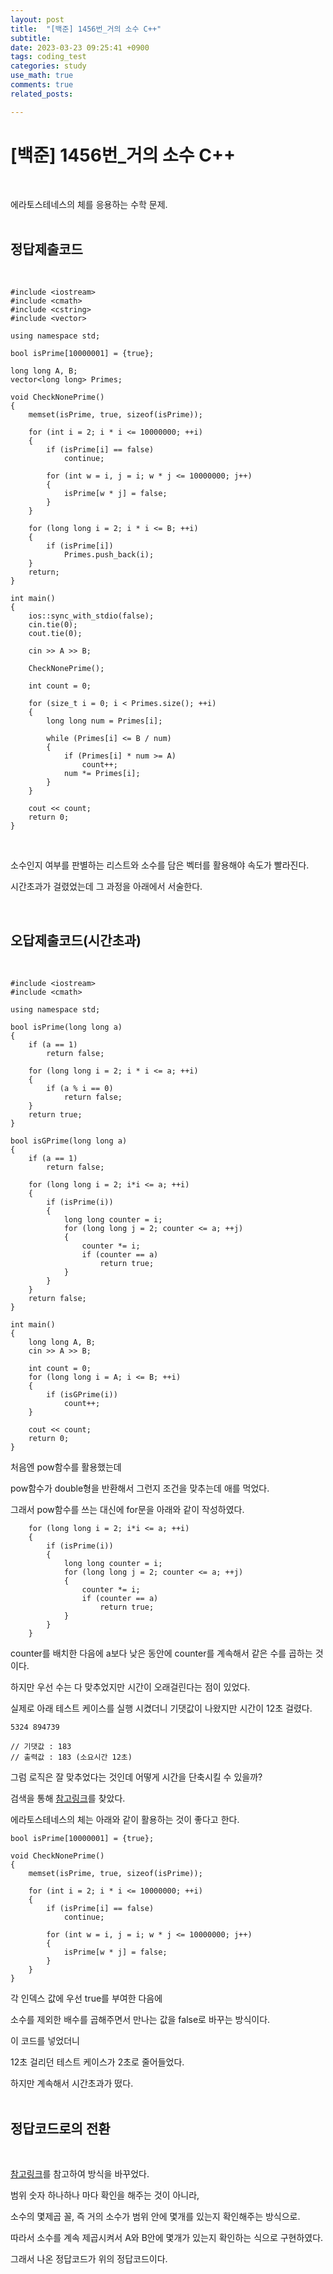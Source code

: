 ```yaml
---
layout: post
title:  "[백준] 1456번_거의 소수 C++"
subtitle:   
date: 2023-03-23 09:25:41 +0900
tags: coding_test
categories: study
use_math: true
comments: true
related_posts:

---
```


# [백준] 1456번_거의 소수 C++<br/>
<br/>

에라토스테네스의 체를 응용하는 수학 문제.<br/>
<br/>

## 정답제출코드<br/>
<br/>

```
#include <iostream>
#include <cmath>
#include <cstring>
#include <vector>

using namespace std;

bool isPrime[10000001] = {true};

long long A, B;
vector<long long> Primes;

void CheckNonePrime()
{
    memset(isPrime, true, sizeof(isPrime));

    for (int i = 2; i * i <= 10000000; ++i)
    {
        if (isPrime[i] == false)
            continue;
        
        for (int w = i, j = i; w * j <= 10000000; j++)
        {
            isPrime[w * j] = false;
        }
    }

    for (long long i = 2; i * i <= B; ++i)
    {
        if (isPrime[i])
            Primes.push_back(i);
    }
    return;
}

int main()
{
    ios::sync_with_stdio(false);
    cin.tie(0);
    cout.tie(0);

    cin >> A >> B;

    CheckNonePrime();

    int count = 0;

    for (size_t i = 0; i < Primes.size(); ++i)
    {
        long long num = Primes[i];

        while (Primes[i] <= B / num)
        {
            if (Primes[i] * num >= A)
                count++;
            num *= Primes[i];
        }
    }

    cout << count;
    return 0;
}
```
<br/>

소수인지 여부를 판별하는 리스트와 소수를 담은 벡터를 활용해야 속도가 빨라진다.<br/>

시간초과가 걸렸었는데 그 과정을 아래에서 서술한다.<br/>

<br/>

## 오답제출코드(시간초과)<br/>
<br/>

```
#include <iostream>
#include <cmath>

using namespace std;

bool isPrime(long long a)
{
    if (a == 1)
        return false;
    
    for (long long i = 2; i * i <= a; ++i)
    {
        if (a % i == 0)
            return false;
    }
    return true;
}

bool isGPrime(long long a)
{
    if (a == 1)
        return false;
    
    for (long long i = 2; i*i <= a; ++i)
    {
        if (isPrime(i))
        {
            long long counter = i;
            for (long long j = 2; counter <= a; ++j)
            {
                counter *= i;
                if (counter == a)
                    return true;
            }
        }
    }
    return false;
}

int main()
{
    long long A, B;
    cin >> A >> B;

    int count = 0;
    for (long long i = A; i <= B; ++i)
    {
        if (isGPrime(i))
            count++;
    }

    cout << count;
    return 0;
}
```

처음엔 pow함수를 활용했는데

pow함수가 double형을 반환해서 그런지 조건을 맞추는데 애를 먹었다.<br/>

그래서 pow함수를 쓰는 대신에 for문을 아래와 같이 작성하였다.<br/>

```
    for (long long i = 2; i*i <= a; ++i)
    {
        if (isPrime(i))
        {
            long long counter = i;
            for (long long j = 2; counter <= a; ++j)
            {
                counter *= i;
                if (counter == a)
                    return true;
            }
        }
    }
```

counter를 배치한 다음에 a보다 낮은 동안에 counter를 계속해서 같은 수를 곱하는 것이다.<br/>

하지만 우선 수는 다 맞추었지만 시간이 오래걸린다는 점이 있었다.<br/>

실제로 아래 테스트 케이스를 실행 시켰더니 기댓값이 나왔지만 시간이 12초 걸렸다.<br/>

```
5324 894739

// 기댓값 : 183
// 출력값 : 183 (소요시간 12초)
```

그럼 로직은 잘 맞추었다는 것인데 어떻게 시간을 단축시킬 수 있을까?
<br/>

검색을 통해 [참고링크](https://codevang.tistory.com/65)를 찾았다.<br/>

에라토스테네스의 체는 아래와 같이 활용하는 것이 좋다고 한다.<br/>

```
bool isPrime[10000001] = {true};

void CheckNonePrime()
{
    memset(isPrime, true, sizeof(isPrime));

    for (int i = 2; i * i <= 10000000; ++i)
    {
        if (isPrime[i] == false)
            continue;
        
        for (int w = i, j = i; w * j <= 10000000; j++)
        {
            isPrime[w * j] = false;
        }
    }
}
```
각 인덱스 값에 우선 true를 부여한 다음에<br/>

소수를 제외한 배수를 곱해주면서 만나는 값을 false로 바꾸는 방식이다.<br/>

이 코드를 넣었더니<br/>

12초 걸리던 테스트 케이스가 2초로 줄어들었다.<br/>

하지만 계속해서 시간초과가 떴다.<br/>
<br/>

## 정답코드로의 전환<br/>
<br/>

[참고링크](https://jaimemin.tistory.com/1117)를 참고하여 방식을 바꾸었다.<br/>

범위 숫자 하나하나 마다 확인을 해주는 것이 아니라,<br/>

소수의 몇제곱 꼴, 즉 거의 소수가 범위 안에 몇개를 있는지 확인해주는 방식으로.<br/>

따라서 소수를 계속 제곱시켜서 A와 B안에 몇개가 있는지 확인하는 식으로 구현하였다.<br/>

그래서 나온 정답코드가 위의 정답코드이다.<br/>
